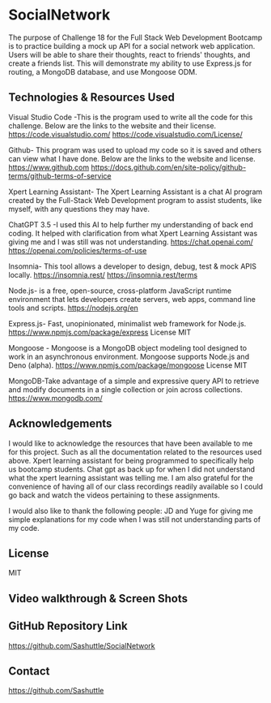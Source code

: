 # SocialNetwork
The purpose of Challenge 18 for the Full Stack Web Development Bootcamp is to practice building a mock up API for a social network web application.  Users will be able to share their thoughts, react to friends' thoughts, and create a friends list.  This will demonstrate my ability to use Express.js for routing, a MongoDB database, and use Mongoose ODM.

## Technologies & Resources Used
Visual Studio Code -This is the program used to write all the code for this challenge. Below are the links to the website and their license. https://code.visualstudio.com/ https://code.visualstudio.com/License/

Github- This program was used to upload my code so it is saved and others can view what I have done. Below are the links to the website and license. https://www.github.com https://docs.github.com/en/site-policy/github-terms/github-terms-of-service

Xpert Learning Assistant- The Xpert Learning Assistant is a chat AI program created by the Full-Stack Web Development program to assist students, like myself, with any questions they may have.

ChatGPT 3.5 -I used this AI to help further my understanding of back end coding. It helped with clarification from what Xpert Learning Assistant was giving me and I was still was not understanding. https://chat.openai.com/ https://openai.com/policies/terms-of-use

Insomnia- This tool allows a developer to design, debug, test & mock APIS locally. https://insomnia.rest/ https://insomnia.rest/terms

Node.js-  is a free, open-source, cross-platform JavaScript runtime environment that lets developers create servers, web apps, command line tools and scripts. https://nodejs.org/en

Express.js- Fast, unopinionated, minimalist web framework for Node.js. https://www.npmjs.com/package/express  License MIT

Mongoose - Mongoose is a MongoDB object modeling tool designed to work in an asynchronous environment. Mongoose supports Node.js and Deno (alpha). https://www.npmjs.com/package/mongoose License MIT

MongoDB-Take advantage of a simple and expressive query API to retrieve and modify documents in a single collection or join across collections.  https://www.mongodb.com/


## Acknowledgements
I would like to acknowledge the resources that have been available to me for this project.  Such as all the documentation related to the resources used above.  Xpert learning assistant for being programmed to specifically help us bootcamp students.  Chat gpt as back up for when I did not understand what the xpert learning assistant was telling me.  I am also grateful for the convenience of having all of our class recordings readily available so I could go back and watch the videos pertaining to these assignments. 

I would also like to thank the following people: JD and Yuge for giving me simple explanations for my code when I was still not understanding parts of my code. 

## License
MIT

## Video walkthrough & Screen Shots

## GitHub Repository Link
https://github.com/Sashuttle/SocialNetwork

## Contact
https://github.com/Sashuttle